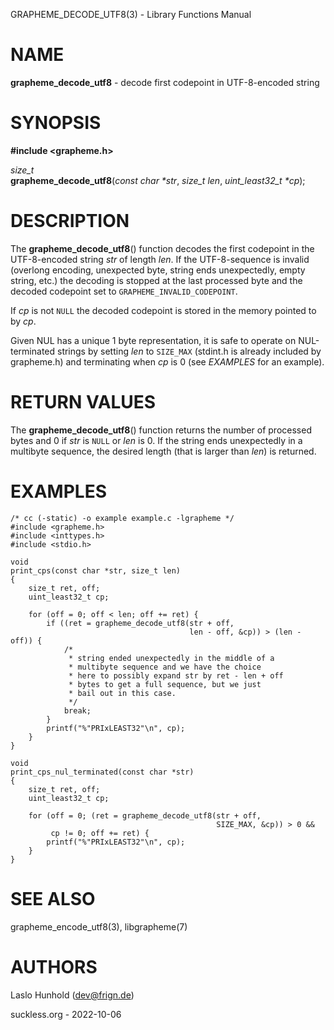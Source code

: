 GRAPHEME\_DECODE\_UTF8(3) - Library Functions Manual

# NAME

**grapheme\_decode\_utf8** - decode first codepoint in UTF-8-encoded string

# SYNOPSIS

**#include <grapheme.h>**

*size\_t*  
**grapheme\_decode\_utf8**(*const char \*str*, *size\_t len*, *uint\_least32\_t \*cp*);

# DESCRIPTION

The
**grapheme\_decode\_utf8**()
function decodes the first codepoint in the UTF-8-encoded string
*str*
of length
*len*.
If the UTF-8-sequence is invalid (overlong encoding, unexpected byte,
string ends unexpectedly, empty string, etc.) the decoding is stopped
at the last processed byte and the decoded codepoint set to
`GRAPHEME_INVALID_CODEPOINT`.

If
*cp*
is not
`NULL`
the decoded codepoint is stored in the memory pointed to by
*cp*.

Given NUL has a unique 1 byte representation, it is safe to operate on
NUL-terminated strings by setting
*len*
to
`SIZE_MAX`
(stdint.h is already included by grapheme.h) and terminating when
*cp*
is 0 (see
*EXAMPLES*
for an example).

# RETURN VALUES

The
**grapheme\_decode\_utf8**()
function returns the number of processed bytes and 0 if
*str*
is
`NULL`
or
*len*
is 0.
If the string ends unexpectedly in a multibyte sequence, the desired
length (that is larger than
*len*)
is returned.

# EXAMPLES

	/* cc (-static) -o example example.c -lgrapheme */
	#include <grapheme.h>
	#include <inttypes.h>
	#include <stdio.h>
	
	void
	print_cps(const char *str, size_t len)
	{
		size_t ret, off;
		uint_least32_t cp;
	
		for (off = 0; off < len; off += ret) {
			if ((ret = grapheme_decode_utf8(str + off,
			                                len - off, &cp)) > (len - off)) {
				/*
				 * string ended unexpectedly in the middle of a
				 * multibyte sequence and we have the choice
				 * here to possibly expand str by ret - len + off
				 * bytes to get a full sequence, but we just
				 * bail out in this case.
				 */
				break;
			}
			printf("%"PRIxLEAST32"\n", cp);
		}
	}
	
	void
	print_cps_nul_terminated(const char *str)
	{
		size_t ret, off;
		uint_least32_t cp;
	
		for (off = 0; (ret = grapheme_decode_utf8(str + off,
		                                          SIZE_MAX, &cp)) > 0 &&
		     cp != 0; off += ret) {
			printf("%"PRIxLEAST32"\n", cp);
		}
	}

# SEE ALSO

grapheme\_encode\_utf8(3),
libgrapheme(7)

# AUTHORS

Laslo Hunhold ([dev@frign.de](mailto:dev@frign.de))

suckless.org - 2022-10-06
